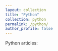 ```yaml
---
layout: collection
title: "Python"
collection: python
permalink: /python/
author_profile: false
---
```


Python articles:
